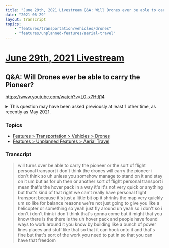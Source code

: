 ```yaml
---
title: "June 29th, 2021 Livestream Q&A: Will Drones ever be able to carry the Pioneer?"
date: "2021-06-29"
layout: transcript
topics:
    - "features/transportation/vehicles/drones"
    - "features/unplanned-features/aerial-travel"
---
```

# [June 29th, 2021 Livestream](../2021-06-29.md)
## Q&A: Will Drones ever be able to carry the Pioneer?
https://www.youtube.com/watch?v=L0-x7Htlj14
<details>
<summary>This question may have been asked previously at least 1 other time, as recently as May 2021.</summary>

* [May 11th, 2021 Livestream Q&A: Ride Drones?](./yt-0tHe5NBul6M.md) [https://www.youtube.com/watch?v=0tHe5NBul6M](https://www.youtube.com/watch?v=0tHe5NBul6M)
</details>


### Topics
* [Features > Transportation > Vehicles > Drones](../topics/features/transportation/vehicles/drones.md)
* [Features > Unplanned Features > Aerial Travel](../topics/features/unplanned-features/aerial-travel.md)

### Transcript

> will turns over be able to carry the pioneer or the sort of flight personal transport i don't think the drones will carry the pioneer i don't think so uh unless you somehow manage to stand on it and stay on it um but as for uh then or another sort of flight personal transport i mean that's the hover pack in a way it's it's not very quick or anything but that's kind of that right we can't really have personal flight transport because it's just a little bit op it shrinks the map very quickly um so like for balance reasons we're not just going to give you like a helicopter or something so yeah just fly around uh yeah so i don't so i don't i don't think i don't think that's gonna come but it might that you know there is the there is the uh hover pack and people have found ways to work around it you know by building like a bunch of power lines places and stuff like that so that it can hook onto it and that's fine but that's sort of the work you need to put in so that you can have that freedom
